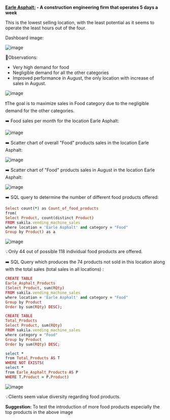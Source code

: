 **<ins>Earle Asphalt:</ins> - A construction engineering firm that operates 5 days a week**

This is the lowest selling location, with the least potential as it seems to operate the least hours out of the four.

Dashboard image:

![image](https://user-images.githubusercontent.com/69303154/207445251-1911e501-0d7e-495e-a788-e4b7d918da73.png)

:eyes:Observations:

- Very high demand for food
- Negligible demand for all the other categories
- Improved performance in August, the only location with increase of sales in August.

![image](https://user-images.githubusercontent.com/69303154/205499266-5dc1baa6-ba20-4f3b-ab3a-624e38215b3f.png)

:heavy_exclamation_mark:The goal is to maximize sales in Food category due to the negligible demand for the other categories.

:arrow_right: Food sales per month for the location Earle Asphalt:

![image](https://user-images.githubusercontent.com/69303154/205500116-22b89091-eb63-451a-8ecf-afe3a11e6c1a.png)

:arrow_right: Scatter chart of overall "Food" products sales in the location Earle Asphalt:

![image](https://user-images.githubusercontent.com/69303154/205500212-6c0efb8c-23d6-4a48-b66b-7cc309b1c1af.png)

:arrow_right: Scatter chart of "Food" products sales in August in the location Earle Asphalt:

![image](https://user-images.githubusercontent.com/69303154/205500332-5f53651f-4dc8-45c1-a211-63e87a54c576.png)

:arrow_right: SQL query to determine the number of different food products offered:
```ruby
Select count(*) as Count_of_food_products
from(
Select Product, count(distinct Product)
FROM sakila.vending_machine_sales
where location = 'Earle Asphalt' and category = "Food"
Group by Product) as a
 ```
 
 ![image](https://user-images.githubusercontent.com/69303154/207446466-6a7e8df4-58a0-4c58-a70a-0c830d247420.png)

:bulb:Only 44 out of possible 118 individual food products are offered.

:arrow_right: SQL Query which produces the 74 products not sold in this location along with the total sales (total sales in all locations) :
```ruby
CREATE TABLE 
Earle_Asphalt_Products
(Select Product, sum(RQty)
FROM sakila.vending_machine_sales
where location = 'Earle Asphalt' and category = "Food"
Group by Product 
Order by sum(RQty) DESC);

CREATE TABLE 
Total_Products
Select Product, sum(RQty)
FROM sakila.vending_machine_sales
where category = "Food"
Group by Product
Order by sum(RQty) DESC;

select *
from Total_Products AS T
WHERE NOT EXISTS(
select *
from Earle_Asphalt_Products AS P
WHERE T.Product = P.Product)
```

![image](https://user-images.githubusercontent.com/69303154/207454675-bf7c27a4-e3b1-4648-a328-ce26158c87c4.png)

:bulb:Clients seem value diversity regarding food products.

**Suggestion:** To test the introduction of more food products especially the top products in the above image
